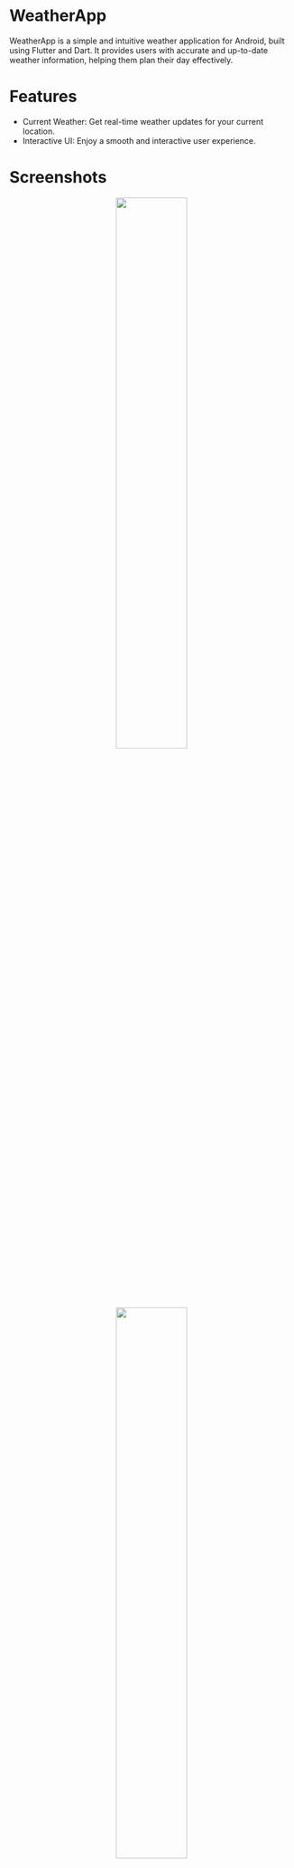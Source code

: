 # WeatherApp
WeatherApp is a simple and intuitive weather application for Android, built using Flutter and Dart. It provides users with accurate and up-to-date weather information, helping them plan their day effectively.

# Features
- Current Weather: Get real-time weather updates for your current location.
- Interactive UI: Enjoy a smooth and interactive user experience.

# Screenshots
<p align="center">
    <img src="https://github.com/GivaX/Weather-App/assets/85905545/bfa46427-5634-4b43-b66b-aea02746f4ae" width="50%" height="50%">
</p>

<p align="center">
    <img src="https://github.com/GivaX/Weather-App/assets/85905545/9e9a5c8f-688c-4876-ac9a-d3de94e29549" width="50%" height="50%">
</p>

<p align="center">
    <img src="https://github.com/GivaX/Weather-App/assets/85905545/38844a93-e980-445a-afc8-80bcab6627eb" width="50%" height="50%">
</p>

<p align="center">
    <img src="https://github.com/GivaX/Weather-App/assets/85905545/78fb847a-4d7c-4d9f-a0cf-4be13146b959" width="50%" height="50%">
</p>

# Installation
**Option 1**
- Download the latest version of the Android APK which is uploaded on GitHub.

**Option 2**
- Clone this repository to your local machine: `git clone https://github.com/GivaX/Weather-App.git`
- Navigate to the project directory: `cd WeatherApp`
- Install dependencies using Flutter: `flutter pub get`
- Run the app on your connected device or emulator: `flutter run`

# Usage
Upon launching the app, it will prompt for location permission. When the permissions have been given, the app will detect your current location and display the current weather along with the area, time, date, and more information. 
Users can swipe down to refresh the application. The weather data will update every 10 minutes according to the API.

# Future Features
- Forecast: View hourly and daily weather forecasts for the next 7 days.
- Search: Search for weather information in any location worldwide.
- Customization: Choose between different units (Celsius/Fahrenheit) and weather display preferences.

# Acknowledgements
Weather data provided by OpenWeather - https://openweathermap.org/api.
